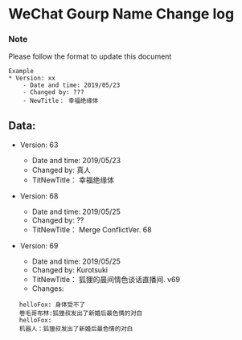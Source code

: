 # WeChat Gourp Name Change log



### Note
Please follow the format to update this document

```
Example
* Version: xx
    - Date and time: 2019/05/23
    - Changed by: ???
    - NewTitle： 幸福绝缘体
```

## Data:

* Version: 63
    - Date and time: 2019/05/23
    - Changed by: 真人
    - TitNewTitle： 幸福绝缘体


* Version: 68
    - Date and time: 2019/05/25
    - Changed by: ??
    - TitNewTitle： Merge ConflictVer. 68

* Version: 69
    - Date and time: 2019/05/25
    - Changed by: Kurotsuki
    - TitNewTitle： 狐狸的晨间情色谈话直播间. v69
    - Changes: 
 ```
    helloFox: 身体受不了
    卷毛哥布林:狐狸叔发出了新婚后最色情的对白
    helloFox:
    机器人：狐狸叔发出了新婚后最色情的对白
```

